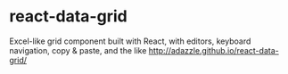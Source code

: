 # react-data-grid
Excel-like grid component built with React, with editors, keyboard navigation, copy &amp; paste, and the like http://adazzle.github.io/react-data-grid/  
